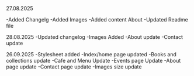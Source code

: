 27.08.2025

-Added Changelg
-Added Images
-Added content 
   About
-Updated Readme file


28.08.2025
-Updated changelog
-Images Added
-About update
-Contact update

26.09.2025
-Stylesheet added
-Index/home page updated
-Books and collections update
-Cafe and Menu Update
-Events page Update
-About page update
-Contact page update
-Images size update


